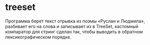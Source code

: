 # treeset
Программа берет текст отрывка из поэмы «Руслан и Людмила», разбивает его на слова и записывает из в TreeSet, кастомный компаратор для стринг сделан так, чтобы выводить в обратном лексикографическом порядке.
